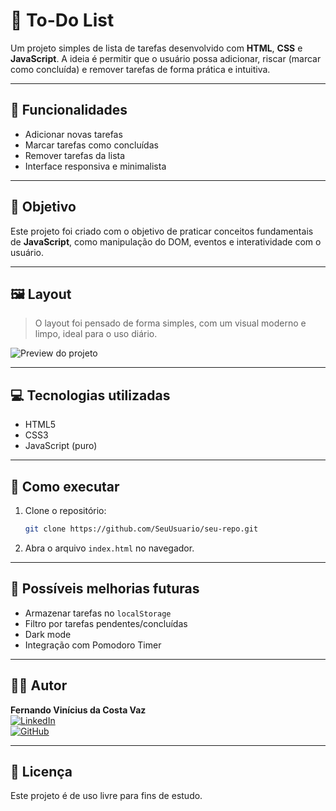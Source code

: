 
# 📝 To-Do List

Um projeto simples de lista de tarefas desenvolvido com **HTML**, **CSS** e **JavaScript**. A ideia é permitir que o usuário possa adicionar, riscar (marcar como concluída) e remover tarefas de forma prática e intuitiva.

---

## 🚀 Funcionalidades

- Adicionar novas tarefas
- Marcar tarefas como concluídas
- Remover tarefas da lista
- Interface responsiva e minimalista

---

## 🎯 Objetivo

Este projeto foi criado com o objetivo de praticar conceitos fundamentais de **JavaScript**, como manipulação do DOM, eventos e interatividade com o usuário.

---

## 🖼️ Layout

> O layout foi pensado de forma simples, com um visual moderno e limpo, ideal para o uso diário.

![Preview do projeto]("./assets/preview.png")

---

## 💻 Tecnologias utilizadas

- HTML5
- CSS3
- JavaScript (puro)

---

## 📂 Como executar

1. Clone o repositório:
   ```bash
   git clone https://github.com/SeuUsuario/seu-repo.git
   ```
2. Abra o arquivo `index.html` no navegador.

---

## 📌 Possíveis melhorias futuras

- Armazenar tarefas no `localStorage`
- Filtro por tarefas pendentes/concluídas
- Dark mode
- Integração com Pomodoro Timer

---

## 👨‍💻 Autor

**Fernando Vinícius da Costa Vaz**  
[![LinkedIn](https://img.shields.io/badge/LinkedIn-fernando--vinicius-blue?logo=linkedin)](https://www.linkedin.com/in/FerVini/)  
[![GitHub](https://img.shields.io/badge/GitHub-FerVini-black?logo=github)](https://github.com/FerVini)

---

## 📝 Licença

Este projeto é de uso livre para fins de estudo.

